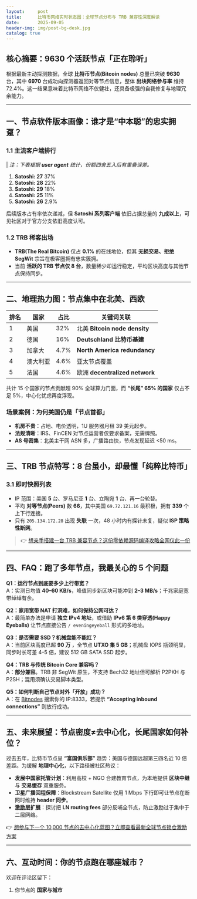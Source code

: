 ```yaml
---
layout:     post
title:      比特币网络实时状态图：全球节点分布与 TRB 兼容性深度解读
date:       2025-09-05
header-img: img/post-bg-desk.jpg
catalog: true
---
```


## 核心摘要：9630 个活跃节点「正在聆听」
根据最新主动探测数据，全球 **比特币节点(Bitcoin nodes)** 总量已突破 **9630** 台，其中 **6970** 台成功向探测器返回对等节点信息，整体 **出块网络参与率** 维持 72.4%。这一结果意味着比特币网络不仅健壮，还具备极强的自我修复与地理冗余能力。  

---

## 一、节点软件版本画像：谁才是“中本聪”的忠实拥趸？

### 1.1 主流客户端排行  
| *注：下表根据 **user agent** 统计，份额四舍五入后有重叠误差。*

1. **Satoshi: 27**  37%
2. **Satoshi: 28**  22%
3. **Satoshi: 29**  18%
4. **Satoshi: 25**  11%
5. **Satoshi: 26**  2.9%

后续版本占有率依次递减，但 **Satoshi 系列客户端** 依旧占据总量的 **九成以上**，可见社区对于官方分支依旧高度认可。  

### 1.2 TRB 稀客出场
- **TRB(The Real Bitcoin)** 仅占 **0.1%** 的在线地位，但其 **无损交易、拒绝 SegWit** 宗旨在极客圈拥有忠实簇拥。  
- 当前 **活跃的 TRB 节点仅 8 台**，数量稀少却运行稳定，平均区块高度与其他节点保持同步。

---

## 二、地理热力图：节点集中在北美、西欧
| 排名| 国家| 占比| 关键词关联 |
|---|---|---|---|
| 1| 美国| 32%| 北美 **Bitcoin node density** |
| 2| 德国| 16%| **Deutschland 比特币基建** |
| 3| 加拿大| 4.7%| **North America redundancy** |
| 4| 澳大利亚| 4.6%| 亚太节点覆盖 |
| 5| 法国| 4.6%| 欧洲 **decentralized network** |

共计 15 个国家的节点贡献超 90% 全球算力门面，而 **“长尾” 65% 的国家** 仅占不足 5%，中心化忧虑再度浮现。

### 场景案例：为何美国仍是「节点首都」
- **机房不贵**：占地、电价透明，1U 服务器月租 39 美元起步。  
- **法规清晰**：IRS、FinCEN 对节点运营者仅要求备案，无需牌照。  
- **AS 号密集**：北美主干网 ASN 多，广播路由快，节点发现延迟 <50 ms。

---

## 三、TRB 节点特写：8 台虽小，却最懂「纯粹比特币」

### 3.1 即时快照列表
- IP 范围：美国 **5** 台、罗马尼亚 **1** 台、立陶宛 **1** 台、再一台轮替。  
- 平均 **对等节点(Peers)** 数 **66**，其中美国 `69.72.121.16` 最积极，拥有 **339** 个上下行连接。  
- 只有 `205.134.172.28` 出现 **失联** 一次，48 小时内有探针未复，疑似 **ISP 策略性断网**。

> 👉 [想亲手搭建一台 TRB 兼容节点？这份零依赖源码编译攻略全网仅此一份](https://okxdog.com/)   

---

## 四、FAQ：跑了多年节点，我最关心的 5 个问题

**Q1：运行节点到底要多少上行带宽？**  
A：实测日均值 **40–60 KB/s**，峰值同步新区块可能冲到 **2–3 MB/s**；千兆家庭宽带绰绰有余。  

**Q2：家用宽带 NAT 打洞难，如何保持公网可达？**  
A：最简单办法是申请 **独立 IPv4 地址**，或借助 **IPv6 第 6 类穿透(Happy Eyeballs)** 让节点直接公告 `/ eveningeyeball` 形式的多地址。  

**Q3：是否需要 SSD？机械盘能不能扛？**  
A：当前区块高度已超 **90 万** ，全节点 **UTXO 集 5 GB**；机械盘 IOPS 瓶颈明显，同步时长可差 4–5 倍，建议 512 GB SATA SSD 起步。  

**Q4：TRB 与传统 Bitcoin Core 兼容吗？**  
A：**部分兼容**。TRB 非 SegWit 原生，不支持 Bech32 地址但可解析 P2PKH 与 P2SH；混用须确认交易脚本类型。  

**Q5：如何判断自己节点对外「开放」成功？**  
A：在 [Bitnodes](https://bitnodes.io) 搜索你的 IP:8333，若提示 **“Accepting inbound connections”** 则放行成功。  

---

## 五、未来展望：节点密度≠去中心化，长尾国家如何补位？

过去五年，比特币节点呈 **“富国俱乐部”** 趋势：美国与德国远超第三四名近 10 倍差距。为缓解 **地理中心化**，以下路径被社区热议：

- **发展中国家托管计划**：利用高校 + NGO 合建教育节点，为本地提供 **区块中继** 与 **交易缓存** 双重服务。  
- **卫星广播回程保障**：Blockstream Satellite 仅用 1 Mbps 下行即可让节点在断网时维持 **header 同步**。  
- **激励层扩展**：探讨把 **LN routing fees** 部分反哺全节点，防止激励过于集中于二层网络。  

👉 [想参与下一个 10,000 节点的去中心化蓝图？立即查看最新全球节点锁仓激励方案](https://okxdog.com/)  

---

## 六、互动时间：你的节点跑在哪座城市？

欢迎在评论区留下：
1. 你节点的 **国家与城市**